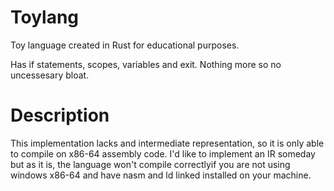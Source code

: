 # Toylang
Toy language created in  Rust for educational purposes.

Has if statements, scopes, variables and exit.
Nothing more so no uncessesary bloat.

# Description
This implementation lacks and intermediate representation, so it is only able to compile on x86-64 assembly code. I'd like to implement an IR someday but as it is, the language won't compile correctlyif you are not using windows x86-64 and have nasm and ld linked installed on your machine.
